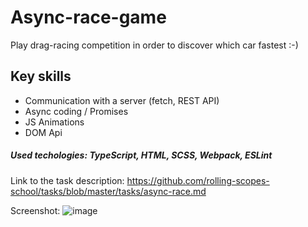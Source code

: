 # Async-race-game  
Play drag-racing competition in order to discover which car fastest :-)

## Key skills
- Сommunication with a server (fetch, REST API)
- Async coding / Promises
- JS Animations
- DOM Api

##### Used techologies: TypeScript, HTML, SCSS, Webpack, ESLint

Link to the task description: https://github.com/rolling-scopes-school/tasks/blob/master/tasks/async-race.md

Screenshot:
![image](https://user-images.githubusercontent.com/64695869/122290771-be9d6a80-cefc-11eb-94f1-c7993cf068dc.png)
